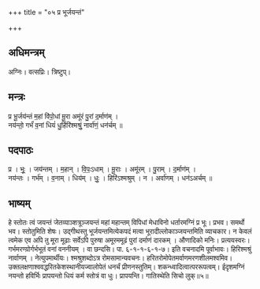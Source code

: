 +++
title = "०५ प्र भूर्जयन्तं"

+++
## अधिमन्त्रम्
अग्निः। वत्सप्रिः। त्रिष्टुप्।

## मन्त्रः
प्र भू॒र्जय॑न्तं म॒हां वि॑पो॒धां मू॒रा अमू॑रं पु॒रां द॒र्माण॑म् ।  
नय॑न्तो॒ गर्भं॑ व॒नां धियं॑ धु॒र्हिरि॑श्मश्रुं॒ नार्वा॑णं॒ धन॑र्चम् ॥

## पदपाठः
प्र । भूः॒ । जय॑न्तम् । म॒हान् । वि॒पः॒ऽधाम् । मू॒राः । अमू॑रम् । पु॒राम् । द॒र्माण॑म् ।  
नय॑न्तः । गर्भ॑म् । व॒नाम् । धिय॑म् । धुः॒ । हिरि॑ऽश्मश्रुम् । न । अर्वा॑णम् । धन॑ऽअर्चम् ॥

## भाष्यम्
हे स्तोतः त्वं जयन्तं जेतव्याञ्शत्रूञ्जयन्तं महां महान्तम् विपिधां मेधाविनो धर्तारमग्निं प्र भूः। प्रभव। समर्थो भव। स्तोतुमिति शेषः। उद्गीथस्तु भूर्जयन्तमित्येकपदं मत्वा भूरादील्लोकाञ्जयन्तमिति व्याचकार। न केवलं त्वमेक एव अपि तु मूरा मूढाः सर्वेऽपि पुरुषा अमूरममूढं पुरां दर्माणं दारकम् । औणादिको मनिः। प्रत्ययस्वरः। गर्भमरण्य़ोर्गर्भभूतं वनां वननीयम् । वा छन्दसि। पा. ६-१-१-६-१-७। इति वचनादमि पूर्वाभावः। हिरिश्मश्रुं नार्वाणम् । नेत्युपमार्थीयः। श्मश्रुशब्दोऽत्र रोमसामान्यवचनः। हरितरोमोपेतमर्वाणमरणशीलमश्वमिव। उक्तलक्षणाश्ववद्धरितकेशस्थानीयज्वालोपेतं धनर्चं प्रीणनस्तुतिम्। शकन्ध्वादित्वात्पररूपत्वम्। ईदृशमग्निं नयन्तो हविर्भिः प्रापयन्तो धियं कर्म स्तोत्रं वा धुः। प्रापयन्ति। गातिस्थेति सिचो लुक्॥५॥